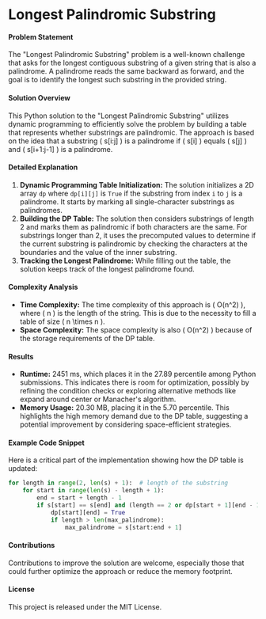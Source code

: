 # Longest Palindromic Substring

#### Problem Statement
The "Longest Palindromic Substring" problem is a well-known challenge that asks for the longest contiguous substring of a given string that is also a palindrome. A palindrome reads the same backward as forward, and the goal is to identify the longest such substring in the provided string.

#### Solution Overview
This Python solution to the "Longest Palindromic Substring" utilizes dynamic programming to efficiently solve the problem by building a table that represents whether substrings are palindromic. The approach is based on the idea that a substring \( s[i:j] \) is a palindrome if \( s[i] \) equals \( s[j] \) and \( s[i+1:j-1] \) is a palindrome.

#### Detailed Explanation
1. **Dynamic Programming Table Initialization:** The solution initializes a 2D array `dp` where `dp[i][j]` is `True` if the substring from index `i` to `j` is a palindrome. It starts by marking all single-character substrings as palindromes.
2. **Building the DP Table:** The solution then considers substrings of length 2 and marks them as palindromic if both characters are the same. For substrings longer than 2, it uses the precomputed values to determine if the current substring is palindromic by checking the characters at the boundaries and the value of the inner substring.
3. **Tracking the Longest Palindrome:** While filling out the table, the solution keeps track of the longest palindrome found.

#### Complexity Analysis
- **Time Complexity:** The time complexity of this approach is \( O(n^2) \), where \( n \) is the length of the string. This is due to the necessity to fill a table of size \( n \times n \).
- **Space Complexity:** The space complexity is also \( O(n^2) \) because of the storage requirements of the DP table.

#### Results
- **Runtime:** 2451 ms, which places it in the 27.89 percentile among Python submissions. This indicates there is room for optimization, possibly by refining the condition checks or exploring alternative methods like expand around center or Manacher's algorithm.
- **Memory Usage:** 20.30 MB, placing it in the 5.70 percentile. This highlights the high memory demand due to the DP table, suggesting a potential improvement by considering space-efficient strategies.

#### Example Code Snippet
Here is a critical part of the implementation showing how the DP table is updated:
```python
for length in range(2, len(s) + 1):  # length of the substring
    for start in range(len(s) - length + 1):
        end = start + length - 1
        if s[start] == s[end] and (length == 2 or dp[start + 1][end - 1]):
            dp[start][end] = True
            if length > len(max_palindrome):
                max_palindrome = s[start:end + 1]
```

#### Contributions
Contributions to improve the solution are welcome, especially those that could further optimize the approach or reduce the memory footprint.

#### License
This project is released under the MIT License.

